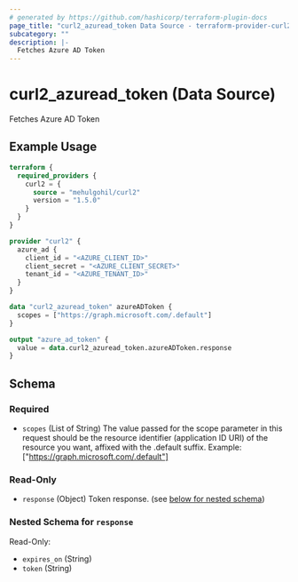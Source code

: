 ```yaml
---
# generated by https://github.com/hashicorp/terraform-plugin-docs
page_title: "curl2_azuread_token Data Source - terraform-provider-curl2"
subcategory: ""
description: |-
  Fetches Azure AD Token
---
```


# curl2_azuread_token (Data Source)

Fetches Azure AD Token

## Example Usage

```terraform
terraform {
  required_providers {
    curl2 = {
      source = "mehulgohil/curl2"
      version = "1.5.0"
    }
  }
}

provider "curl2" {
  azure_ad {
    client_id = "<AZURE_CLIENT_ID>"
    client_secret = "<AZURE_CLIENT_SECRET>"
    tenant_id = "<AZURE_TENANT_ID>"
  }
}

data "curl2_azuread_token" azureADToken {
  scopes = ["https://graph.microsoft.com/.default"]
}

output "azure_ad_token" {
  value = data.curl2_azuread_token.azureADToken.response
}
```

<!-- schema generated by tfplugindocs -->
## Schema

### Required

- `scopes` (List of String) The value passed for the scope parameter in this request should be the resource identifier (application ID URI) of the resource you want, affixed with the .default suffix. Example: ["https://graph.microsoft.com/.default"]

### Read-Only

- `response` (Object) Token response. (see [below for nested schema](#nestedatt--response))

<a id="nestedatt--response"></a>
### Nested Schema for `response`

Read-Only:

- `expires_on` (String)
- `token` (String)


